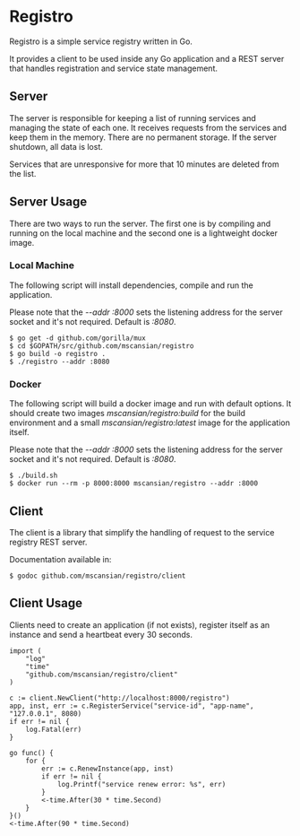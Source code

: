 # Registro #
Registro is a simple service registry written in Go.

It provides a client to be used inside any Go application and a REST
server that handles registration and service state management.

## Server ##
The server is responsible for keeping a list of running services and
managing the state of each one. It receives requests from the services
and keep them in the memory. There are no permanent storage. If the server
shutdown, all data is lost.

Services that are unresponsive for more that 10 minutes are deleted from the
list.

## Server Usage ##
There are two ways to run the server. The first one is by compiling and
running on the local machine and the second one is a lightweight docker
image.

### Local Machine ###
The following script will install dependencies, compile and run the application.

Please note that the *--addr :8000* sets the listening address for the server
socket and it's not required. Default is *:8080*.

	$ go get -d github.com/gorilla/mux
	$ cd $GOPATH/src/github.com/mscansian/registro
	$ go build -o registro .
	$ ./registro --addr :8080

### Docker ###
The following script will build a docker image and run with default options. It
should create two images *mscansian/registro:build* for the build environment
and a small *mscansian/registro:latest* image for the application itself.

Please note that the *--addr :8000* sets the listening address for the server
socket and it's not required. Default is *:8080*.

	$ ./build.sh
	$ docker run --rm -p 8000:8000 mscansian/registro --addr :8000

## Client ##
The client is a library that simplify the handling of request to the service
registry REST server.

Documentation available in:

	$ godoc github.com/mscansian/registro/client

## Client Usage ##
Clients need to create an application (if not exists), register itself as an
instance and send a heartbeat every 30 seconds.

	import (
		"log"
		"time"
		"github.com/mscansian/registro/client"
	)
	
	c := client.NewClient("http://localhost:8000/registro")
	app, inst, err := c.RegisterService("service-id", "app-name", "127.0.0.1", 8080)
	if err != nil {
		log.Fatal(err)
	}
	
	go func() {
		for {
			err := c.RenewInstance(app, inst)
			if err != nil {
				log.Printf("service renew error: %s", err)
			}
			<-time.After(30 * time.Second)
		}
	}()
	<-time.After(90 * time.Second)